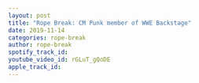 ```yaml
---
layout: post
title: "Rope Break: CM Punk member of WWE Backstage"
date: 2019-11-14
categories: rope-break
author: rope-break
spotify_track_id: 
youtube_video_id: rGLuT_gQoDE
apple_track_id: 
---
```

